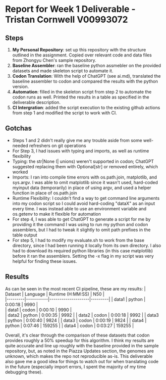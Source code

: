 # Report for Week 1 Deliverable - Tristan Cornwell V00993072
## Steps
1. **My Personal Repository**: set up this repository with the structure outlined in the assignment. Copied over relevant code and data files from Zhongyu Chen's sample repository.
2. **Baseline Assembler**: ran the baseline python assmebler on the provided datasets and made skeleton script to automate it.
3. **Codon Translation**: With the help of ChatGPT (see ai.md), translated the baseline assembler to codon and compared the results with the python version.
4. **Automation**: filled in the skeleton script from step 2 to automate the codon runs as well. Printed the results in a table as specified in the deliverable description.
5. **CI Intergration**: added the script execution to the existing github actions from step 1 and modified the script to work with CI.

## Gotchas
- Steps 1 and 2 didn't really give me any trouble aside from some well-needed refreshers on git operations
- For Step 3, I had issues with typing and imports, as well as runtime flexibility
- Typing: the str|None (| unions) weren't supported in codon; ChatGPT suggested replacing them with Optional[str] or removed entirely, which worked
- Imports: I ran into compile time errors with os.path.join, matplotlib, and sys.argv. I was able to omit matplotlib since it wasn't used, hard-coded myinput data (temporarily) in place of using argv, and used a helper function in place of os.path.join
- Runtime Flexibility: I couldn't find a way to get command line arguments into my codon script so I could avoid hard-coding "dataX" as an input every time. I was instead able to use an environment variable and os.getenv to make it flexible for automation
- For step 4, I was able to get ChatGPT to generate a script for me by providing it the command I was using to run my python and codon assemblers, but I had to tweak it slightly to omit path prefixes in the table output
- For step 5, I had to modify my evaluate.sh to work from the base directory, since I had been running it locally from its own directory. I also had to download its required python libraries (in this case matplotlib) before it ran the assemblers. Setting the -x flag in my script was very helpful for finding these issues. 

## Results
As can be seen in the most recent CI pipeline, these are my results:
| Dataset |  Language |  Runtime (H:MM:SS)  |   N50   |    
|---------|-----------|--------------------|---------|
| data1   |   python  |   0:00:18   |   9990    |   
| data1   |   codon   |   0:00:10   |   9990    |  
| data2   |   python  |   0:00:35   |   9992    | 
| data2   |   codon   |   0:00:18   |   9992    |
| data3   |   python  |   0:00:40   |   9824    |
| data3   |   codon   |   0:00:19   |   9824    |
| data4   |   python  |   0:07:46   |   159255  |
| data4   |   codon   |   0:03:27   |   159255  |

Overall, it's clear through the comparison of these datasets that codon provides roughly a 50% speedup for this algorithm.
I think my results are quite accurate and line up roughly with the baseline provided in the sample repository, but, as noted in the Piazza Updates section, the genomes are unknown, which makes the repo not reproducible as-is. 
This deliverable also gave me a good idea for things to watch out for when translating code in the future (especially import errors, I spent the majority of my time debugging these).

